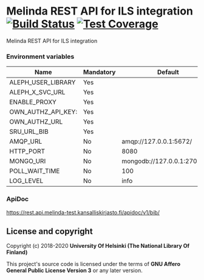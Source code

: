 # Melinda REST API for ILS integration [![Build Status](https://travis-ci.org/NatLibFi/melinda-rest-api-http.svg)](https://travis-ci.org/NatLibFi/melinda-rest-api-http) [![Test Coverage](https://codeclimate.com/github/NatLibFi/melinda-rest-api-http/badges/coverage.svg)](https://codeclimate.com/github/NatLibFi/melinda-rest-api-http/coverage)

Melinda REST API for ILS integration

### Environment variables
| Name               | Mandatory | Default                      |
|--------------------|-----------|------------------------------|
| ALEPH_USER_LIBRARY | Yes       |                              |
| ALEPH_X_SVC_URL    | Yes       |                              |
| ENABLE_PROXY       | Yes       |                              |
| OWN_AUTHZ_API_KEY: | Yes       |                              |
| OWN_AUTHZ_URL      | Yes       |                              |
| SRU_URL_BIB        | Yes       |                              |
| AMQP_URL           | No        | amqp://127.0.0.1:5672/       |
| HTTP_PORT          | No        | 8080                         |
| MONGO_URI          | No        | mongodb://127.0.0.1:27017/db |
| POLL_WAIT_TIME     | No        | 100                          |
| LOG_LEVEL          | No        | info                         |

### ApiDoc
https://rest.api.melinda-test.kansalliskirjasto.fi/apidoc/v1/bib/

## License and copyright

Copyright (c) 2018-2020 **University Of Helsinki (The National Library Of Finland)**

This project's source code is licensed under the terms of **GNU Affero General Public License Version 3** or any later version.
